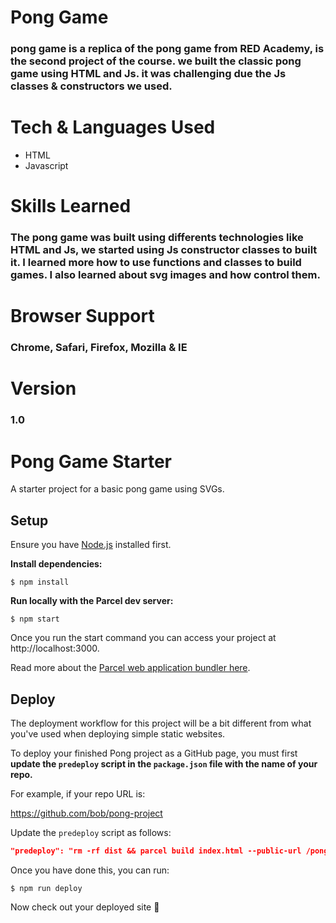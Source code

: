 # Pong Game
### pong game is a replica of the pong game from RED Academy, is the second project of the course. we built the classic pong game using HTML and Js. it was challenging due the Js classes & constructors we used.

# Tech & Languages Used

* HTML
* Javascript

# Skills Learned

### The pong game was built using differents technologies like HTML and Js, we started using Js constructor classes to built it. I learned more how to use functions and classes to build games. I also learned about svg images and how control them.

# Browser Support

### Chrome, Safari, Firefox, Mozilla & IE

# Version

### 1.0

# Pong Game Starter

A starter project for a basic pong game using SVGs.

## Setup

Ensure you have [Node.js](https://nodejs.org/en/) installed first.

**Install dependencies:**

`$ npm install`

**Run locally with the Parcel dev server:**

`$ npm start`

Once you run the start command you can access your project at http://localhost:3000.

Read more about the [Parcel web application bundler here](https://parceljs.org/).

## Deploy

The deployment workflow for this project will be a bit different from what you've used when deploying simple static websites.

To deploy your finished Pong project as a GitHub page, you must first **update the `predeploy` script in the `package.json` file with the name of your repo.**

For example, if your repo URL is:

https://github.com/bob/pong-project

Update the `predeploy` script as follows:

```json
"predeploy": "rm -rf dist && parcel build index.html --public-url /pong-project",
```

Once you have done this, you can run:

`$ npm run deploy`

Now check out your deployed site 🙂
